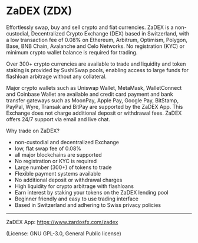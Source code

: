 # ZaDEX (ZDX)
Effortlessly swap, buy and sell crypto and fiat currencies.
ZaDEX is a non-custodial, Decentralized Crypto Exchange (DEX) based in Switzerland, with a low transaction fee of 0.08% on Ethereum, Arbitrum, Optimism, Polygon, Base, BNB Chain, Avalanche and Celo Networks. No registration (KYC) or minimum crypto wallet balance is required for trading.

Over 300+ crypto currencies are available to trade and liquidity and token staking is provided by SushiSwap pools, enabling access to large funds for flashloan arbitrage without any collateral. 

Major crypto wallets such as Uniswap Wallet, MetaMask, WalletConnect and Coinbase Wallet are available and credit card payment and bank transfer gateways such as MoonPay, Apple Pay, Google Pay, BitStamp, PayPal, Wyre, Transak and BitPay are supported by the ZaDEX App. This Exchange does not charge additional deposit or withdrawal fees. ZaDEX offers 24/7 support via email and live chat. 

Why trade on ZaDEX?
- non-custodial and decentralized Exchange
- low, flat swap fee of 0.08%
- all major blockchains are supported
- No registration or KYC is required
- Large number (300+) of tokens to trade
- Flexible payment systems available
- No additional deposit or withdrawal charges
- High liquidity for crypto arbitrage with flashloans
- Earn interest by staking your tokens on the ZaDEX lending pool
- Beginner friendly and easy to use trading interface
- Based in Switzerland and adhering to Swiss privacy policies

____
ZaDEX App: https://www.zardosfx.com/zadex

(License: GNU GPL-3.0, General Public license)
